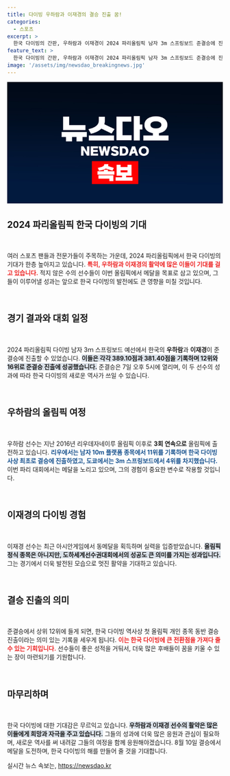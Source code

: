 ```yaml
---
title: 다이빙 우하람과 이재경의 결승 진출 꿈!
categories:
  - 스포츠
excerpt: >
  한국 다이빙의 간판, 우하람과 이재경이 2024 파리올림픽 남자 3m 스프링보드 준결승에 진출! 두 선수는 동반 결승 진출을 목표로 메달에 도전한다. 역사를 쓰는 순간을 함께 하세요!
feature_text: >
  한국 다이빙의 간판, 우하람과 이재경이 2024 파리올림픽 남자 3m 스프링보드 준결승에 진출! 두 선수는 동반 결승 진출을 목표로 메달에 도전한다. 역사를 쓰는 순간을 함께 하세요!
image: '/assets/img/newsdao_breakingnews.jpg'
---
```


<p><img src="/assets/img/newsdao_breakingnews.jpg" alt="firstkoreanews 속보" /></p>

<h2 data-ke-size="size26">2024 파리올림픽 한국 다이빙의 기대</h2>

<p data-ke-size="size16">&nbsp;</p>

<p>여러 스포츠 팬들과 전문가들이 주목하는 가운데, 2024 파리올림픽에서 한국 다이빙의 기대가 한층 높아지고 있습니다. <b><span style="color: #ee2323;">특히, 우하람과 이재경의 활약에 많은 이들이 기대를 걸고 있습니다.</span></b> 적지 않은 수의 선수들이 이번 올림픽에서 메달을 목표로 삼고 있으며, 그들이 이루어낼 성과는 앞으로 한국 다이빙의 발전에도 큰 영향을 미칠 것입니다.</p>

<p data-ke-size="size16">&nbsp;</p>

<h2 data-ke-size="size26">경기 결과와 대회 일정</h2>

<p data-ke-size="size16">&nbsp;</p>

<p>2024 파리올림픽 다이빙 남자 3ｍ 스프링보드 예선에서 한국의 <b>우하람</b>과 <b>이재경</b>이 준결승에 진출할 수 있었습니다. <b><span style="background-color: #21538527;">이들은 각각 389.10점과 381.40점을 기록하며 12위와 16위로 준결승 진출에 성공했습니다.</span></b> 준결승은 7일 오후 5시에 열리며, 이 두 선수의 성과에 따라 한국 다이빙의 새로운 역사가 쓰일 수 있습니다. </p>

<p data-ke-size="size16">&nbsp;</p>

<h2 data-ke-size="size26">우하람의 올림픽 여정</h2>

<p data-ke-size="size16">&nbsp;</p>

<p>우하람 선수는 지난 2016년 리우데자네이루 올림픽 이후로 <b>3회 연속으로</b> 올림픽에 출전하고 있습니다. <b><span style="color: #1a5490;">리우에서는 남자 10m 플랫폼 종목에서 11위를 기록하며 한국 다이빙 사상 최초로 결승에 진출하였고, 도쿄에서는 3m 스프링보드에서 4위를 차지했습니다.</span></b> 이번 파리 대회에서는 메달을 노리고 있으며, 그의 경험이 중요한 변수로 작용할 것입니다.</p>

<p data-ke-size="size16">&nbsp;</p>

<h2 data-ke-size="size26">이재경의 다이빙 경험</h2>

<p data-ke-size="size16">&nbsp;</p>

<p>이재경 선수는 최근 아시안게임에서 동메달을 획득하며 실력을 입증받았습니다. <b><span style="background-color: #21538527;">올림픽 정식 종목은 아니지만, 도하세계선수권대회에서의 성공도 큰 의미를 가지는 성과입니다.</span></b> 그는 경기에서 더욱 발전된 모습으로 멋진 활약을 기대하고 있습니다.</p>

<p data-ke-size="size16">&nbsp;</p>

<h2 data-ke-size="size26">결승 진출의 의미</h2>

<p data-ke-size="size16">&nbsp;</p>

<p>준결승에서 상위 12위에 들게 되면, 한국 다이빙 역사상 첫 올림픽 개인 종목 동반 결승 진출이라는 의미 있는 기록을 세우게 됩니다. <b><span style="color: #ee2323;">이는 한국 다이빙에 큰 전환점을 가져다 줄 수 있는 기회입니다.</span></b> 선수들이 좋은 성적을 거둬서, 더욱 많은 후배들이 꿈을 키울 수 있는 장이 마련되기를 기원합니다.</p>

<p data-ke-size="size16">&nbsp;</p>

<h2 data-ke-size="size26">마무리하며</h2>

<p data-ke-size="size16">&nbsp;</p>

<p>한국 다이빙에 대한 기대감은 무르익고 있습니다. <b><span style="background-color: #21538527;">우하람과 이재경 선수의 활약은 많은 이들에게 희망과 자극을 주고 있습니다.</span></b> 그들의 성과에 더욱 많은 응원과 관심이 필요하며, 새로운 역사를 써 내려갈 그들의 여정을 함께 응원해야겠습니다. 8월 10일 결승에서 메달을 도전하며, 한국 다이빙의 해를 만들어 줄 것을 기대합니다.</p>
실시간 뉴스 속보는, <a href="https://newsdao.kr" rel="dofollow">https://newsdao.kr</a>


